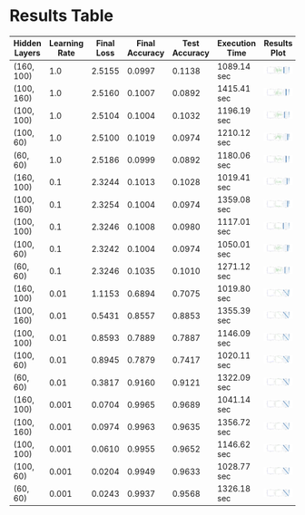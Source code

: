 # Results Table

| Hidden Layers | Learning Rate | Final Loss | Final Accuracy | Test Accuracy | Execution Time | Results Plot                                              |
| ------------- | ------------- | ---------- | -------------- | ------------- | -------------- | --------------------------------------------------------- |
| (160, 100)    | 1.0           | 2.5155     | 0.0997         | 0.1138        | 1089.14 sec    | ![img](Results/results_lr1/results_160_100_1.png)         |
| (100, 160)    | 1.0           | 2.5160     | 0.1007         | 0.0892        | 1415.41 sec    | ![img](Results/results_lr1/results_100_160_1.png)         |
| (100, 100)    | 1.0           | 2.5104     | 0.1004         | 0.1032        | 1196.19 sec    | ![img](Results/results_lr1/results_100_100_1.png)         |
| (100, 60)     | 1.0           | 2.5100     | 0.1019         | 0.0974        | 1210.12 sec    | ![img](Results/results_lr1/results_100_60_1.png)          |
| (60, 60)      | 1.0           | 2.5186     | 0.0999         | 0.0892        | 1180.06 sec    | ![img](Results/results_lr1/results_60_60_1.png)           |
| (160, 100)    | 0.1           | 2.3244     | 0.1013         | 0.1028        | 1019.41 sec    | ![img](Results/results_lr0.1/results_160_100_0.1.png)     |
| (100, 160)    | 0.1           | 2.3254     | 0.1004         | 0.0974        | 1359.08 sec    | ![img](Results/results_lr0.1/results_100_160_0.1.png)     |
| (100, 100)    | 0.1           | 2.3246     | 0.1008         | 0.0980        | 1117.01 sec    | ![img](Results/results_lr0.1/results_100_100_0.1.png)     |
| (100, 60)     | 0.1           | 2.3242     | 0.1004         | 0.0974        | 1050.01 sec    | ![img](Results/results_lr0.1/results_100_60_.1.png)       |
| (60, 60)      | 0.1           | 2.3246     | 0.1035         | 0.1010        | 1271.12 sec    | ![img](Results/results_lr0.1/results_60_60_0.1.png)       |
| (160, 100)    | 0.01          | 1.1153     | 0.6894         | 0.7075        | 1019.80 sec    | ![img](Results/results_lr0.01/results_160_100_0.01.png)   |
| (100, 160)    | 0.01          | 0.5431     | 0.8557         | 0.8853        | 1355.39 sec    | ![img](Results/results_lr0.01/results_100_160_0.01.png)   |
| (100, 100)    | 0.01          | 0.8593     | 0.7889         | 0.7887        | 1146.09 sec    | ![img](Results/results_lr0.01/results_100_100_0.01.png)   |
| (100, 60)     | 0.01          | 0.8945     | 0.7879         | 0.7417        | 1020.11 sec    | ![img](Results/results_lr0.01/results_100_60_0.01.png)    |
| (60, 60)      | 0.01          | 0.3817     | 0.9160         | 0.9121        | 1322.09 sec    | ![img](Results/results_lr0.01/results_60_60_0.01.png)     |
| (160, 100)    | 0.001         | 0.0704     | 0.9965         | 0.9689        | 1041.14 sec    | ![img](Results/results_lr0.001/results_160_100_0.001.png) |
| (100, 160)    | 0.001         | 0.0974     | 0.9963         | 0.9635        | 1356.72 sec    | ![img](Results/results_lr0.001/results_100_160_0.001.png) |
| (100, 100)    | 0.001         | 0.0610     | 0.9955         | 0.9652        | 1146.62 sec    | ![img](Results/results_lr0.001/results_100_100_0.001.png) |
| (100, 60)     | 0.001         | 0.0204     | 0.9949         | 0.9633        | 1028.77 sec    | ![img](Results/results_lr0.001/results_100_60_0.001.png)  |
| (60, 60)      | 0.001         | 0.0243     | 0.9937         | 0.9568        | 1326.18 sec    | ![img](Results/results_lr0.001/results_60_60_0.001.png)   |
